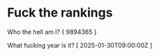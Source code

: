 # Fuck the rankings

Who the hell am I?
{ 9894365 }

What fucking year is it?
[ 2025-01-30T09:00:00Z ]
